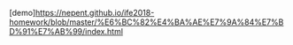 [demo]https://nepent.github.io/ife2018-homework/blob/master/%E6%BC%82%E4%BA%AE%E7%9A%84%E7%BD%91%E7%AB%99/index.html
